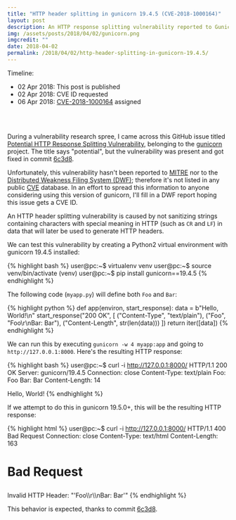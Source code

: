 ```yaml
---
title: "HTTP header splitting in gunicorn 19.4.5 (CVE-2018-1000164)"
layout: post
description: An HTTP response splitting vulnerability reported to Gunicorn's GitHub repository was reported and fixed by the maintainers; but the vulnerability was never assigned a CVE ID. I reported this to the (now defunct) Distributed Weakness Filing System project.
img: /assets/posts/2018/04/02/gunicorn.png
imgcredit: ""
date: 2018-04-02
permalink: /2018/04/02/http-header-splitting-in-gunicorn-19.4.5/
---
```

Timeline:
- 02 Apr 2018: This post is published
- 02 Apr 2018: CVE ID requested
- 06 Apr 2018: <a target="_blank" href="https://access.redhat.com/security/cve/cve-2018-1000164">CVE-2018-1000164</a> assigned
<br>
<br>

During a vulnerability research spree, I came across this GitHub issue titled <a href="https://github.com/benoitc/gunicorn/issues/1227" target="_blank">Potential HTTP Response Splitting Vulnerability</a>, belonging to the <a href="https://github.com/benoitc/gunicorn" target="_blank">gunicorn</a> project. The title says "potential", but the vulnerability was present and got fixed in commit <a href="https://github.com/fofanov/gunicorn/commit/6c3d8f9c205f541a6ae0a1d5eba32b1cfca252ee" target="_blank">6c3d8</a>.
<br>

Unfortunately, this vulnerability hasn't been reported to <a href="https://www.mitre.org/" target="_blank">MITRE</a> nor to the <a href="http://seclists.org/oss-sec/2016/q1/560">Distributed Weakness Filing System (DWF)</a>; therefore it's not listed in any public <a href="https://en.wikipedia.org/wiki/Common_Vulnerabilities_and_Exposures" target="_blank">CVE</a> database. In an effort to spread this information to anyone considering using this version of gunicorn, I'll fill in a DWF report hoping this issue gets a CVE ID.
<br>

An HTTP header splitting vulnerability is caused by not sanitizing strings containing characters with special meaning in HTTP (such as `CR` and `LF`) in data that will later be used to generate HTTP headers.
<br>

We can test this vulnerability by creating a Python2 virtual environment with gunicorn 19.4.5 installed:

{% highlight bash %}
user@pc:~$ virtualenv venv
user@pc:~$ source venv/bin/activate
(venv) user@pc:~$ pip install gunicorn==19.4.5
{% endhighlight %}

The following code (`myapp.py`) will define both `Foo` and `Bar`:

{% highlight python %}
def app(environ, start_response):
    data = b"Hello, World!\n"
    start_response("200 OK", [
        ("Content-Type", "text/plain"),
        ("Foo", "Foo\r\nBar: Bar"),
        ("Content-Length", str(len(data)))
    ])
    return iter([data])
{% endhighlight %}

We can run this by executing `gunicorn -w 4 myapp:app` and going to `http://127.0.0.1:8000`. Here's the resulting HTTP response:

{% highlight bash %}
user@pc:~$ curl -i http://127.0.0.1:8000/
HTTP/1.1 200 OK
Server: gunicorn/19.4.5
Connection: close
Content-Type: text/plain
Foo: Foo
Bar: Bar
Content-Length: 14

Hello, World!
{% endhighlight %}

If we attempt to do this in gunicorn 19.5.0+, this will be the resulting HTTP response:

{% highlight html %}
user@pc:~$ curl -i http://127.0.0.1:8000/
HTTP/1.1 400 Bad Request
Connection: close
Content-Type: text/html
Content-Length: 163

<html>
  <head>
    <title>Bad Request</title>
  </head>
  <body>
    <h1><p>Bad Request</p></h1>
    Invalid HTTP Header: "'Foo\\r\\nBar: Bar'"
  </body>
</html>
{% endhighlight %}

This behavior is expected, thanks to commit <a href="https://github.com/fofanov/gunicorn/commit/6c3d8f9c205f541a6ae0a1d5eba32b1cfca252ee" target="_blank">6c3d8</a>.
